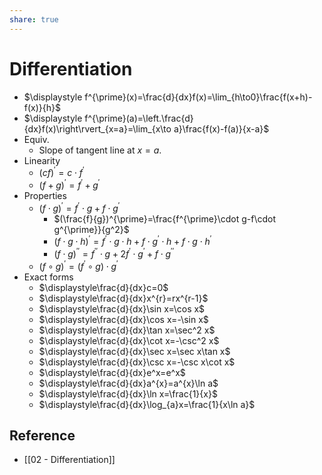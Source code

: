 ```yaml
---
share: true
---
```


# Differentiation

- $\displaystyle f^{\prime}(x)=\frac{d}{dx}f(x)=\lim_{h\to0}\frac{f(x+h)-f(x)}{h}$
- $\displaystyle f^{\prime}(a)=\left.\frac{d}{dx}f(x)\right\rvert_{x=a}=\lim_{x\to a}\frac{f(x)-f(a)}{x-a}$
- Equiv.
	- Slope of tangent line at $x=a$.
- Linearity
	- $(cf)^{\prime}=c\cdot f^{\prime}$
	- $(f+g)^{\prime}=f^{\prime}+g^{\prime}$
- Properties
	- $(f\cdot g)^{\prime}=f^{\prime}\cdot g+f\cdot g^{\prime}$
		- $(\frac{f}{g})^{\prime}=\frac{f^{\prime}\cdot g-f\cdot g^{\prime}}{g^2}$
		- $(f\cdot g\cdot h)^{\prime}=f^{\prime}\cdot g\cdot h+f\cdot g^{\prime}\cdot h+f\cdot g\cdot h^{\prime}$
		- $(f\cdot g)^{\prime\prime}=f^{\prime\prime}\cdot g+2f^{\prime}\cdot g^{\prime}+f\cdot g^{\prime\prime}$
	- $(f\circ g)^{\prime}=(f^{\prime}\circ g)\cdot g^{\prime}$
- Exact forms
	- $\displaystyle\frac{d}{dx}c=0$
	- $\displaystyle\frac{d}{dx}x^{r}=rx^{r-1}$
	- $\displaystyle\frac{d}{dx}\sin x=\cos x$
	- $\displaystyle\frac{d}{dx}\cos x=-\sin x$
	- $\displaystyle\frac{d}{dx}\tan x=\sec^2 x$
	- $\displaystyle\frac{d}{dx}\cot x=-\csc^2 x$
	- $\displaystyle\frac{d}{dx}\sec x=\sec x\tan x$
	- $\displaystyle\frac{d}{dx}\csc x=-\csc x\cot x$
	- $\displaystyle\frac{d}{dx}e^x=e^x$
	- $\displaystyle\frac{d}{dx}a^{x}=a^{x}\ln a$
	- $\displaystyle\frac{d}{dx}\ln x=\frac{1}{x}$
	- $\displaystyle\frac{d}{dx}\log_{a}x=\frac{1}{x\ln a}$

## Reference

- [[02 - Differentiation]]

